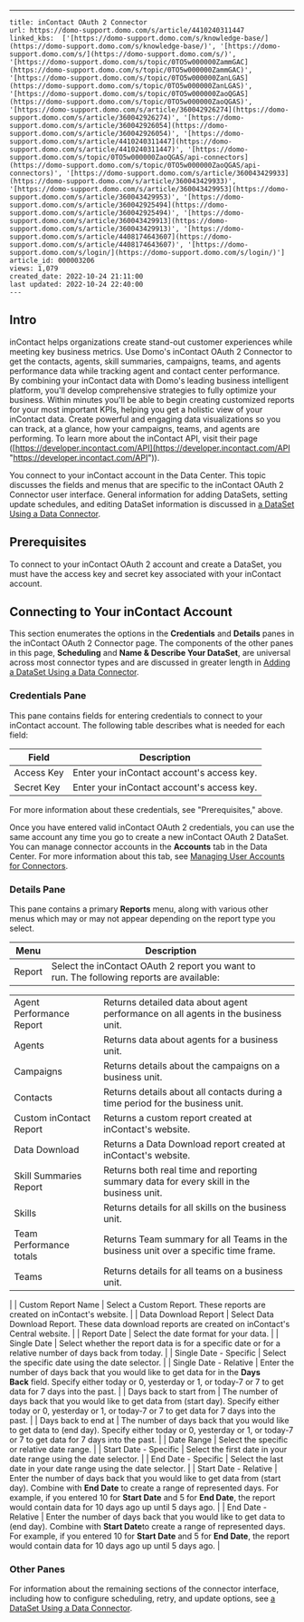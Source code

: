 ---
    title: inContact OAuth 2 Connector
    url: https://domo-support.domo.com/s/article/4410240311447
    linked_kbs:  ['[https://domo-support.domo.com/s/knowledge-base/](https://domo-support.domo.com/s/knowledge-base/)', '[https://domo-support.domo.com/s/](https://domo-support.domo.com/s/)', '[https://domo-support.domo.com/s/topic/0TO5w000000ZammGAC](https://domo-support.domo.com/s/topic/0TO5w000000ZammGAC)', '[https://domo-support.domo.com/s/topic/0TO5w000000ZanLGAS](https://domo-support.domo.com/s/topic/0TO5w000000ZanLGAS)', '[https://domo-support.domo.com/s/topic/0TO5w000000ZaoQGAS](https://domo-support.domo.com/s/topic/0TO5w000000ZaoQGAS)', '[https://domo-support.domo.com/s/article/360042926274](https://domo-support.domo.com/s/article/360042926274)', '[https://domo-support.domo.com/s/article/360042926054](https://domo-support.domo.com/s/article/360042926054)', '[https://domo-support.domo.com/s/article/4410240311447](https://domo-support.domo.com/s/article/4410240311447)', '[https://domo-support.domo.com/s/topic/0TO5w000000ZaoQGAS/api-connectors](https://domo-support.domo.com/s/topic/0TO5w000000ZaoQGAS/api-connectors)', '[https://domo-support.domo.com/s/article/360043429933](https://domo-support.domo.com/s/article/360043429933)', '[https://domo-support.domo.com/s/article/360043429953](https://domo-support.domo.com/s/article/360043429953)', '[https://domo-support.domo.com/s/article/360042925494](https://domo-support.domo.com/s/article/360042925494)', '[https://domo-support.domo.com/s/article/360043429913](https://domo-support.domo.com/s/article/360043429913)', '[https://domo-support.domo.com/s/article/4408174643607](https://domo-support.domo.com/s/article/4408174643607)', '[https://domo-support.domo.com/s/login/](https://domo-support.domo.com/s/login/)']
    article_id: 000003206
    views: 1,079
    created_date: 2022-10-24 21:11:00
    last updated: 2022-10-24 22:40:00
    ---



Intro
-----


inContact helps organizations create stand-out customer experiences while meeting key business metrics. Use Domo's inContact OAuth 2 Connector to get the contacts, agents, skill summaries, campaigns, teams, and agents performance data while tracking agent and contact center performance.  
By combining your inContact data with Domo's leading business intelligent platform, you'll develop comprehensive strategies to fully optimize your business. Within minutes you'll be able to begin creating customized reports for your most important KPIs, helping you get a holistic view of your inContact data. Create powerful and engaging data visualizations so you can track, at a glance, how your campaigns, teams, and agents are performing. To learn more about the inContact API, visit their page ([https://developer.incontact.com/API](https://developer.incontact.com/API "https://developer.incontact.com/API")).


You connect to your inContact account in the Data Center. This topic discusses the fields and menus that are specific to the inContact OAuth 2 Connector user interface. General information for adding DataSets, setting update schedules, and editing DataSet information is discussed in  [a DataSet Using a Data Connector](/s/article/360042926274 "Adding a DataSet Using a Data Connector").


Prerequisites
-------------


To connect to your inContact OAuth 2 account and create a DataSet, you must have the access key and secret key associated with your inContact account.


Connecting to Your inContact Account
------------------------------------


This section enumerates the options in the **Credentials** and **Details** panes in the inContact OAuth 2 Connector page. The components of the other panes in this page, **Scheduling** and **Name & Describe Your DataSet**, are universal across most connector types and are discussed in greater length in [Adding a DataSet Using a Data Connector](/s/article/360042926274 "Adding a DataSet Using a Data Connector").


### Credentials Pane


This pane contains fields for entering credentials to connect to your inContact account. The following table describes what is needed for each field:  




| Field | Description |
| --- | --- |
| Access Key | Enter your inContact account's access key. |
| Secret Key | Enter your inContact account's access key. |


For more information about these credentials, see "Prerequisites," above.


Once you have entered valid inContact OAuth 2 credentials, you can use the same account any time you go to create a new inContact OAuth 2 DataSet. You can manage connector accounts in the **Accounts** tab in the Data Center. For more information about this tab, see [Managing User Accounts for Connectors](/s/article/360042926054 "Managing User Accounts for Connectors").


### Details Pane


This pane contains a primary **Reports** menu, along with various other menus which may or may not appear depending on the report type you select.




| Menu | Description |
| --- | --- |
| Report | Select the inContact OAuth 2 report you want to run. The following reports are available:

|  |  |
| --- | --- |
| Agent Performance Report | Returns detailed data about agent performance on all agents in the business unit. |
| Agents | Returns data about agents for a business unit. |
| Campaigns | Returns details about the campaigns on a business unit. |
| Contacts | Returns details about all contacts during a time period for the business unit. |
| Custom inContact Report | Returns a custom report created at inContact's website. |
| Data Download | Returns a Data Download report created at inContact's website. |
| Skill Summaries Report | Returns both real time and reporting summary data for every skill in the business unit. |
| Skills | Returns details for all skills on the business unit. |
| Team Performance totals | Returns Team summary for all Teams in the business unit over a specific time frame. |
| Teams | Returns details for all teams on a business unit. |

 |
| Custom Report Name | Select a Custom Report. These reports are created on inContact's website. |
| Data Download Report | Select Data Download Report. These data download reports are created on inContact's Central website. |
| Report Date | Select the date format for your data. |
| Single Date | Select whether the report data is for a specific date or for a relative number of days back from today. |
| Single Date - Specific | Select the specific date using the date selector. |
| Single Date - Relative | Enter the number of days back that you would like to get data for in the ****Days Back**** field. Specify either today or 0, yesterday or 1, or today-7 or 7 to get data for 7 days into the past. |
| Days back to start from | The number of days back that you would like to get data from (start day). Specify either today or 0, yesterday or 1, or today-7 or 7 to get data for 7 days into the past. |
| Days back to end at | The number of days back that you would like to get data to (end day). Specify either today or 0, yesterday or 1, or today-7 or 7 to get data for 7 days into the past. |
| Date Range | Select the specific or relative date range. |
| Start Date - Specific | Select the first date in your date range using the date selector. |
| End Date - Specific | Select the last date in your date range using the date selector. |
| Start Date - Relative | Enter the number of days back that you would like to get data from (start day). Combine with ****************End Date**************** to create a range of represented days.
For example, if you entered 10 for ****************Start Date**************** and 5 for ****************End Date****************, the report would contain data for 10 days ago up until 5 days ago. |
| End Date - Relative | Enter the number of days back that you would like to get data to (end day). Combine with ****************Start Date****************to create a range of represented days.
For example, if you entered 10 for ****************Start Date**************** and 5 for ****************End Date****************, the report would contain data for 10 days ago up until 5 days ago. |


### Other Panes


For information about the remaining sections of the connector interface, including how to configure scheduling, retry, and update options, see [a DataSet Using a Data Connector](/s/article/360042926274 "Adding a DataSet Using a Data Connector").

